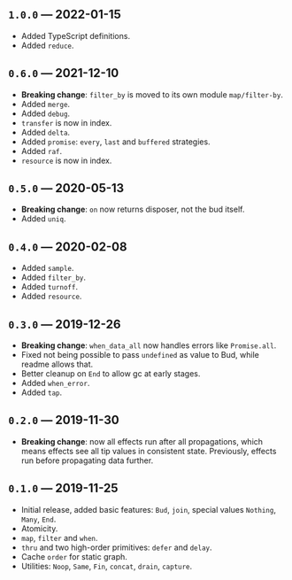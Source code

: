 ## `1.0.0` — 2022-01-15
* Added TypeScript definitions.
* Added `reduce`.

## `0.6.0` — 2021-12-10
* **Breaking change**: `filter_by` is moved to its own module `map/filter-by`.
* Added `merge`.
* Added `debug`.
* `transfer` is now in index.
* Added `delta`.
* Added `promise`: `every`, `last` and `buffered` strategies.
* Added `raf`.
* `resource` is now in index.

## `0.5.0` — 2020-05-13
* **Breaking change**: `on` now returns disposer, not the bud itself.
* Added `uniq`.

## `0.4.0` — 2020-02-08
* Added `sample`.
* Added `filter_by`.
* Added `turnoff`.
* Added `resource`.

## `0.3.0` — 2019-12-26
* **Breaking change**: `when_data_all` now handles errors like `Promise.all`.
* Fixed not being possible to pass `undefined` as value to Bud, while readme allows that.
* Better cleanup on `End` to allow gc at early stages.
* Added `when_error`.
* Added `tap`.

## `0.2.0` — 2019-11-30
* **Breaking change**: now all effects run after all propagations, which means effects see all tip values in consistent state. Previously, effects run before propagating data further.

## `0.1.0` — 2019-11-25
* Initial release, added basic features: `Bud`, `join`, special values `Nothing`, `Many`, `End`.
* Atomicity.
* `map`, `filter` and `when`.
* `thru` and two high-order primitives: `defer` and `delay`.
* Cache `order` for static graph.
* Utilities: `Noop`, `Same`, `Fin`, `concat`, `drain`, `capture`.

